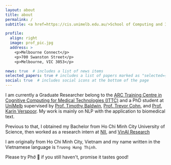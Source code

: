 ```yaml
---
layout: about
title: about
permalink: /
subtitle: <a href=https://cis.unimelb.edu.au/>School of Computing and Information Systems - The University of Melbourne</a>.

profile:
  align: right
  image: prof_pic.jpg
  address: >
    <p>Melbourne Connect</p>
    <p>700 Swanston Street</p>
    <p>Melbourne, VIC 3053</p>

news: true  # includes a list of news items
selected_papers: true # includes a list of papers marked as "selected={true}"
social: true  # includes social icons at the bottom of the page
---
```


I am currently a Graduate Researcher belong to the [ARC Training Centre in Cognitive Computing for Medical Technologies (ITTC)](https://aimedtech.org.au/) and a PhD student at [UniMelb](https://cis.unimelb.edu.au/) supervised by [Prof. Timothy Baldwin](https://people.eng.unimelb.edu.au/tbaldwin/), [Prof. Trevor Cohn](https://people.eng.unimelb.edu.au/tcohn/), and [Prof. Karin Verspoor](https://www.rmit.edu.au/contact/staff-contacts/academic-staff/v/verspoor-professor-karin).
My work is mainly on NLP with the application to biomedical text.

Previous to that, I obtained my Bachelor from Ho Chi Minh City University of Science, then worked as a research intern at [NII](https://www.nii.ac.jp/en/), and [VinAI Research](https://vinai.io)


I am originally from Ho Chi Minh City, Vietnam and my name written in the Vietnamese language is `Trương Hưng Thịnh`.

Please try Phở :ramen: if you still haven't, promise it tastes good!